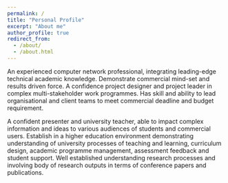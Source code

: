 ```yaml
---
permalink: /
title: "Personal Profile"
excerpt: "About me"
author_profile: true
redirect_from: 
  - /about/
  - /about.html
---
```


An experienced computer network professional, integrating leading-edge technical academic knowledge. Demonstrate commercial mind-set and results driven force.  A confidence project designer and project leader in complex multi-stakeholder work programmes. Has skill and ability to lead organisational and client teams to meet commercial deadline and budget requirement. 

A confident presenter and university teacher, able to impact complex information and ideas to various audiences of students and commercial users. Establish in a higher education environment demonstrating understanding of university processes of teaching and learning, curriculum design, academic programme management, assessment feedback and student support. Well established understanding research processes and involving body of research outputs in terms of conference papers and publications. 


